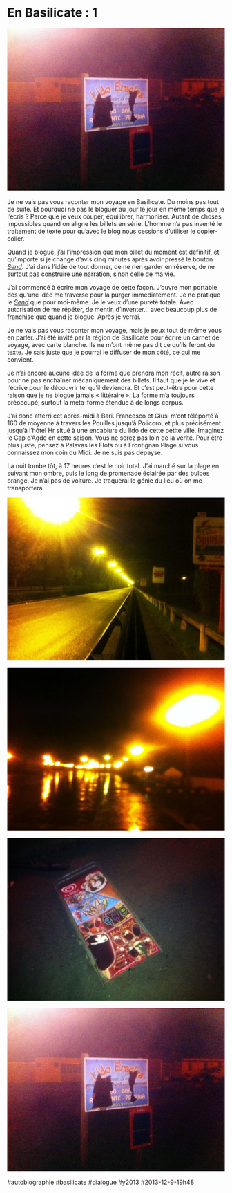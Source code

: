 # En Basilicate : 1

![](_i/policoro4.webp)

Je ne vais pas vous raconter mon voyage en Basilicate. Du moins pas tout de suite. Et pourquoi ne pas le bloguer au jour le jour en même temps que je l’écris ? Parce que je veux couper, équilibrer, harmoniser. Autant de choses impossibles quand on aligne les billets en série. L’homme n’a pas inventé le traitement de texte pour qu’avec le blog nous cessions d’utiliser le copier-coller.

Quand je blogue, j’ai l’impression que mon billet du moment est définitif, et qu’importe si je change d’avis cinq minutes après avoir pressé le bouton *[Send](#send)*. J’ai dans l’idée de tout donner, de ne rien garder en réserve, de ne surtout pas construire une narration, sinon celle de ma vie.

J’ai commencé à écrire mon voyage de cette façon. J’ouvre mon portable dès qu’une idée me traverse pour la purger immédiatement. Je ne pratique le *[Send](#send)* que pour moi-même. Je le veux d’une pureté totale. Avec autorisation de me répéter, de mentir, d’inventer… avec beaucoup plus de franchise que quand je blogue. Après je verrai.

Je ne vais pas vous raconter mon voyage, mais je peux tout de même vous en parler. J’ai été invité par la région de Basilicate pour écrire un carnet de voyage, avec carte blanche. Ils ne m’ont même pas dit ce qu’ils feront du texte. Je sais juste que je pourrai le diffuser de mon côté, ce qui me convient.

Je n’ai encore aucune idée de la forme que prendra mon récit, autre raison pour ne pas enchaîner mécaniquement des billets. Il faut que je le vive et l’écrive pour le découvrir tel qu’il deviendra. Et c’est peut-être pour cette raison que je ne blogue jamais « littéraire ». La forme m’a toujours préoccupé, surtout la meta-forme étendue à de longs corpus.

J’ai donc atterri cet après-midi à Bari. Francesco et Giusi m’ont téléporté à 160 de moyenne à travers les Pouilles jusqu’à Policoro, et plus précisément jusqu’à l’hôtel Hr situé à une encablure du lido de cette petite ville. Imaginez le Cap d’Agde en cette saison. Vous ne serez pas loin de la vérité. Pour être plus juste, pensez à Palavas les Flots ou à Frontignan Plage si vous connaissez mon coin du Midi. Je ne suis pas dépaysé.

La nuit tombe tôt, à 17 heures c’est le noir total. J’ai marché sur la plage en suivant mon ombre, puis le long de promenade éclairée par des bulbes orange. Je n’ai pas de voiture. Je traquerai le génie du lieu où on me transportera.

![Policoro - route du Lido](_i/policoro1.webp)

![Policoro - Le Lido après la pluie](_i/policoro2.webp)

![Policoro - Morte saison 1](_i/policoro3.webp)

![Policoro - Morte saison 2](_i/policoro4.webp)



#autobiographie #basilicate #dialogue #y2013 #2013-12-9-19h48
